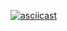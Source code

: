 [![asciicast](https://drive.google.com/file/d/1r6WTzu3Ya4gt3OXyptYhzpGCaWfc36RS/view?usp=sharing)](https://github.com/nmochalova/JavaAppium/blob/master/video/mobile_web.webm)
